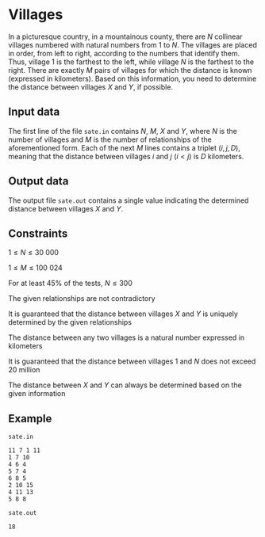 # Villages

In a picturesque country, in a mountainous county, there are $N$ collinear villages numbered with natural numbers from $1$ to $N$. The villages are placed in order, from left to right, according to the numbers that identify them. Thus, village $1$ is the farthest to the left, while village $N$ is the farthest to the right. There are exactly $M$ pairs of villages for which the distance is known (expressed in kilometers). Based on this information, you need to determine the distance between villages $X$ and $Y$, if possible.

## Input data

The first line of the file `sate.in` contains $N$, $M$, $X$ and $Y$, where $N$ is the number of villages and $M$ is the number of relationships of the aforementioned form. Each of the next $M$ lines contains a triplet $(i, j, D)$, meaning that the distance between villages $i$ and $j$ $(i < j)$ is $D$ kilometers.

## Output data

The output file `sate.out` contains a single value indicating the determined distance between villages $X$ and $Y$.

## Constraints

$1 \leq N \leq 30\ 000$

$1 \leq M \leq 100\ 024$

For at least $45\%$ of the tests, $N \leq 300$

The given relationships are not contradictory

It is guaranteed that the distance between villages $X$ and $Y$ is uniquely determined by the given relationships

The distance between any two villages is a natural number expressed in kilometers

It is guaranteed that the distance between villages $1$ and $N$ does not exceed $20$ million

The distance between $X$ and $Y$ can always be determined based on the given information

## Example

`sate.in`
```
11 7 1 11
1 7 10
4 6 4
5 7 4
6 8 5
2 10 15
4 11 13
5 8 8
```

`sate.out`
```
18
```